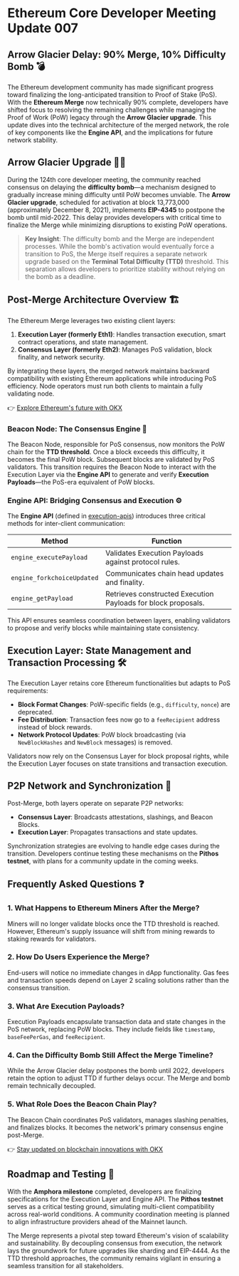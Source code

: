 # Ethereum Core Developer Meeting Update 007

## Arrow Glacier Delay: 90% Merge, 10% Difficulty Bomb 💣

The Ethereum development community has made significant progress toward finalizing the long-anticipated transition to Proof of Stake (PoS). With the **Ethereum Merge** now technically 90% complete, developers have shifted focus to resolving the remaining challenges while managing the Proof of Work (PoW) legacy through the **Arrow Glacier upgrade**. This update dives into the technical architecture of the merged network, the role of key components like the **Engine API**, and the implications for future network stability.

## Arrow Glacier Upgrade 🏹🧊

During the 124th core developer meeting, the community reached consensus on delaying the **difficulty bomb**—a mechanism designed to gradually increase mining difficulty until PoW becomes unviable. The **Arrow Glacier upgrade**, scheduled for activation at block 13,773,000 (approximately December 8, 2021), implements **EIP-4345** to postpone the bomb until mid-2022. This delay provides developers with critical time to finalize the Merge while minimizing disruptions to existing PoW operations.

> **Key Insight**: The difficulty bomb and the Merge are independent processes. While the bomb's activation would eventually force a transition to PoS, the Merge itself requires a separate network upgrade based on the **Terminal Total Difficulty (TTD)** threshold. This separation allows developers to prioritize stability without relying on the bomb as a deadline.

## Post-Merge Architecture Overview 🏗

The Ethereum Merge leverages two existing client layers:  
1. **Execution Layer (formerly Eth1)**: Handles transaction execution, smart contract operations, and state management.  
2. **Consensus Layer (formerly Eth2)**: Manages PoS validation, block finality, and network security.  

By integrating these layers, the merged network maintains backward compatibility with existing Ethereum applications while introducing PoS efficiency. Node operators must run both clients to maintain a fully validating node.

👉 [Explore Ethereum's future with OKX](https://bit.ly/okx-bonus)

### Beacon Node: The Consensus Engine 🚨

The Beacon Node, responsible for PoS consensus, now monitors the PoW chain for the **TTD threshold**. Once a block exceeds this difficulty, it becomes the final PoW block. Subsequent blocks are validated by PoS validators. This transition requires the Beacon Node to interact with the Execution Layer via the **Engine API** to generate and verify **Execution Payloads**—the PoS-era equivalent of PoW blocks.

### Engine API: Bridging Consensus and Execution ⚙️

The **Engine API** (defined in [execution-apis](https://github.com/ethereum/execution-apis)) introduces three critical methods for inter-client communication:  

| Method                  | Function |
|------------------------|----------|
| `engine_executePayload` | Validates Execution Payloads against protocol rules. |
| `engine_forkchoiceUpdated` | Communicates chain head updates and finality. |
| `engine_getPayload`       | Retrieves constructed Execution Payloads for block proposals. |

This API ensures seamless coordination between layers, enabling validators to propose and verify blocks while maintaining state consistency.

## Execution Layer: State Management and Transaction Processing 🛠

The Execution Layer retains core Ethereum functionalities but adapts to PoS requirements:  
- **Block Format Changes**: PoW-specific fields (e.g., `difficulty`, `nonce`) are deprecated.  
- **Fee Distribution**: Transaction fees now go to a `feeRecipient` address instead of block rewards.  
- **Network Protocol Updates**: PoW block broadcasting (via `NewBlockHashes` and `NewBlock` messages) is removed.  

Validators now rely on the Consensus Layer for block proposal rights, while the Execution Layer focuses on state transitions and transaction execution.

## P2P Network and Synchronization 📡

Post-Merge, both layers operate on separate P2P networks:  
- **Consensus Layer**: Broadcasts attestations, slashings, and Beacon Blocks.  
- **Execution Layer**: Propagates transactions and state updates.  

Synchronization strategies are evolving to handle edge cases during the transition. Developers continue testing these mechanisms on the **Pithos testnet**, with plans for a community update in the coming weeks.

## Frequently Asked Questions ❓

### 1. What Happens to Ethereum Miners After the Merge?
Miners will no longer validate blocks once the TTD threshold is reached. However, Ethereum's supply issuance will shift from mining rewards to staking rewards for validators.

### 2. How Do Users Experience the Merge?
End-users will notice no immediate changes in dApp functionality. Gas fees and transaction speeds depend on Layer 2 scaling solutions rather than the consensus transition.

### 3. What Are Execution Payloads?
Execution Payloads encapsulate transaction data and state changes in the PoS network, replacing PoW blocks. They include fields like `timestamp`, `baseFeePerGas`, and `feeRecipient`.

### 4. Can the Difficulty Bomb Still Affect the Merge Timeline?
While the Arrow Glacier delay postpones the bomb until 2022, developers retain the option to adjust TTD if further delays occur. The Merge and bomb remain technically decoupled.

### 5. What Role Does the Beacon Chain Play?
The Beacon Chain coordinates PoS validators, manages slashing penalties, and finalizes blocks. It becomes the network's primary consensus engine post-Merge.

👉 [Stay updated on blockchain innovations with OKX](https://bit.ly/okx-bonus)

## Roadmap and Testing 🔧

With the **Amphora milestone** completed, developers are finalizing specifications for the Execution Layer and Engine API. The **Pithos testnet** serves as a critical testing ground, simulating multi-client compatibility across real-world conditions. A community coordination meeting is planned to align infrastructure providers ahead of the Mainnet launch.

The Merge represents a pivotal step toward Ethereum's vision of scalability and sustainability. By decoupling consensus from execution, the network lays the groundwork for future upgrades like sharding and EIP-4444. As the TTD threshold approaches, the community remains vigilant in ensuring a seamless transition for all stakeholders.